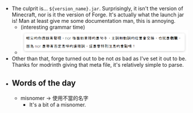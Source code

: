 - The culprit is... `${version_name}.jar`. Surprisingly, it isn't the version of Minecraft, nor is it the version of Forge. It's actually what the launch jar is!
  Man at least give me some documentation man, this is annoying.
	- (interesting grammar time)
	- ![image.png](../assets/image_1691306539494_0.png)
- Other than that, forge turned out to be not *as* bad as I've set it out to be. Thanks for modrinth giving that meta file, it's relatively simple to parse.
- ## Words of the day
	- misnomer -> 使用不當的名字
		- It's a bit of a misnomer.